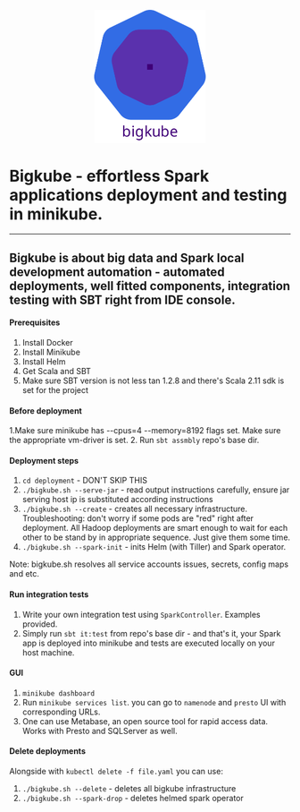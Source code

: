 <p align="center">
    <img src="assets/bigkube.svg" width="200">
</p>

# Bigkube - effortless Spark applications deployment and testing in minikube. 

----
Bigkube is about big data and Spark local development automation - automated deployments, well fitted components, integration testing with SBT right from IDE console.
----

####  Prerequisites

1. Install Docker
2. Install Minikube
3. Install Helm
4. Get Scala and SBT
5. Make sure SBT version is not less tan 1.2.8 and there's Scala 2.11 sdk is set for the project

#### Before deployment 

1.Make sure minikube has --cpus=4 --memory=8192 flags set. Make sure the appropriate vm-driver is set.
2. Run ```sbt assmbly``` repo's base dir. 

#### Deployment steps

1. ```cd deployment``` - DON'T SKIP THIS
2. ```./bigkube.sh --serve-jar``` - read output instructions carefully, ensure jar serving host ip
is substituted according instructions
3. ```./bigkube.sh --create``` - creates all necessary infrastructure. Troubleshooting: don't worry if some pods are "red" right after deployment. All Hadoop deployments are smart enough to wait for each other to be stand by in appropriate sequence. Just give them some time.  
4. ```./bigkube.sh --spark-init``` - inits Helm (with Tiller) and Spark operator.

Note: bigkube.sh resolves all service accounts issues, secrets, config maps and etc.

#### Run integration tests

1. Write your own integration test using ```SparkController```. Examples provided.
2. Simply run ```sbt it:test``` from repo's base dir - and that's it, your Spark app is deployed into minikube and tests are executed locally on your host machine.

#### GUI
1. ```minikube dashboard```
2. Run ```minikube services list```. you can go to ```namenode``` and ```presto``` UI with corresponding URLs.
3. One can use Metabase, an open source tool for rapid access data. Works with Presto and SQLServer as well. 

#### Delete deployments

Alongside with ```kubectl delete -f file.yaml``` you can use:
1. ```./bigkube.sh --delete``` - deletes all bigkube infrastructure
2. ```./bigkube.sh --spark-drop``` - deletes helmed spark operator 
